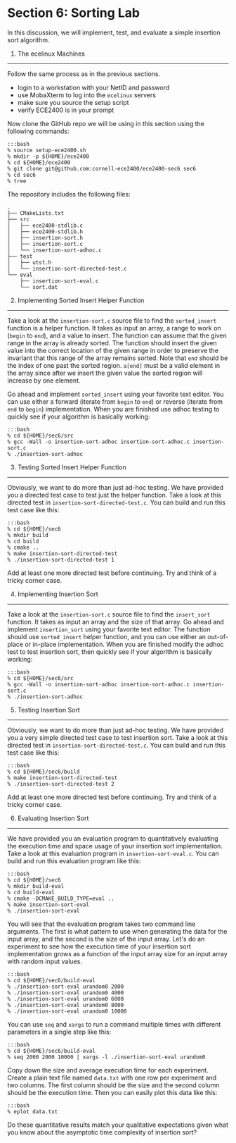 
Section 6: Sorting Lab
==========================================================================

In this discussion, we will implement, test, and evaluate a simple
insertion sort algorithm.

1. The ecelinux Machines
--------------------------------------------------------------------------

Follow the same process as in the previous sections.

 - login to a workstation with your NetID and password
 - use MobaXterm to log into the `ecelinux` servers
 - make sure you source the setup script
 - verify ECE2400 is in your prompt

Now clone the GitHub repo we will be using in this section using the
following commands:

    :::bash
    % source setup-ece2400.sh
    % mkdir -p ${HOME}/ece2400
    % cd ${HOME}/ece2400
    % git clone git@github.com:cornell-ece2400/ece2400-sec6 sec6
    % cd sec6
    % tree

The repository includes the following files:

```
.
├── CMakeLists.txt
├── src
│   ├── ece2400-stdlib.c
│   ├── ece2400-stdlib.h
│   ├── insertion-sort.h
│   ├── insertion-sort.c
│   └── insertion-sort-adhoc.c
├── test
│   ├── utst.h
│   └── insertion-sort-directed-test.c
└── eval
    ├── insertion-sort-eval.c
    └── sort.dat
```

2. Implementing Sorted Insert Helper Function
--------------------------------------------------------------------------

Take a look at the `insertion-sort.c` source file to find the
`sorted_insert` function is a helper function. It takes as input an
array, a range to work on (`begin` to `end`), and a value to insert. The
function can assume that the given range in the array is already sorted.
The function should insert the given value into the correct location of
the given range in order to preserve the invariant that this range of the
array remains sorted. Note that `end` should be the index of one past the
sorted region. `a[end]` must be a valid element in the array since after
we insert the given value the sorted region will increase by one element.

Go ahead and implement `sorted_insert` using your favorite text editor.
You can use either a forward (iterate from `begin` to `end`) or reverse
(iterate from `end` to `begin`) implementation. When you are finished use
adhoc testing to quickly see if your algorithm is basically working:

    :::bash
    % cd ${HOME}/sec6/src
    % gcc -Wall -o insertion-sort-adhoc insertion-sort-adhoc.c insertion-sort.c
    % ./insertion-sort-adhoc

3. Testing Sorted Insert Helper Function
--------------------------------------------------------------------------

Obviously, we want to do more than just ad-hoc testing. We have provided
you a directed test case to test just the helper function. Take a look at
this directed test in `insertion-sort-directed-test.c`. You can build and
run this test case like this:

    :::bash
    % cd ${HOME}/sec6
    % mkdir build
    % cd build
    % cmake ..
    % make insertion-sort-directed-test
    % ./insertion-sort-directed-test 1

Add at least one more directed test before continuing. Try and think of a
tricky corner case.

4. Implementing Insertion Sort
--------------------------------------------------------------------------

Take a look at the `insertion-sort.c` source file to find the
`insert_sort` function. It takes as input an array and the size of that
array. Go ahead and implement `insertion_sort` using your favorite text
editor. The function should use `sorted_insert` helper function, and you
can use either an out-of-place or in-place implementation. When you are
finished modify the adhoc test to test insertion sort, then quickly see
if your algorithm is basically working:

    :::bash
    % cd ${HOME}/sec6/src
    % gcc -Wall -o insertion-sort-adhoc insertion-sort-adhoc.c insertion-sort.c
    % ./insertion-sort-adhoc

5. Testing Insertion Sort
--------------------------------------------------------------------------

Obviously, we want to do more than just ad-hoc testing. We have provided
you a very simple directed test case to test insertion sort. Take a look
at this directed test in `insertion-sort-directed-test.c`. You can build
and run this test case like this:

    :::bash
    % cd ${HOME}/sec6/build
    % make insertion-sort-directed-test
    % ./insertion-sort-directed-test 2

Add at least one more directed test before continuing. Try and think of a
tricky corner case.

6. Evaluating Insertion Sort
--------------------------------------------------------------------------

We have provided you an evaluation program to quantitatively evaluating
the execution time and space usage of your insertion sort implementation.
Take a look at this evaluation program in `insertion-sort-eval.c`. You
can build and run this evaluation program like this:

    :::bash
    % cd ${HOME}/sec6
    % mkdir build-eval
    % cd build-eval
    % cmake -DCMAKE_BUILD_TYPE=eval ..
    % make insertion-sort-eval
    % ./insertion-sort-eval

You will see that the evaluation program takes two command line
arguments. The first is what pattern to use when generating the data for
the input array, and the second is the size of the input array. Let's do
an experiment to see how the execution time of your insertion sort
implementation grows as a function of the input array size for an input
array with random input values.

    :::bash
    % cd ${HOME}/sec6/build-eval
    % ./insertion-sort-eval urandom0 2000
    % ./insertion-sort-eval urandom0 4000
    % ./insertion-sort-eval urandom0 6000
    % ./insertion-sort-eval urandom0 8000
    % ./insertion-sort-eval urandom0 10000

You can use `seq` and `xargs` to run a command multiple times with
different parameters in a single step like this:

    :::bash
    % cd ${HOME}/sec6/build-eval
    % seq 2000 2000 10000 | xargs -l ./insertion-sort-eval urandom0

Copy down the size and average execution time for each experiment. Create
a plain text file named `data.txt` with one row per experiment and two
columns. The first column should be the size and the second column should
be the execution time. Then you can easily plot this data like this:

    :::bash
    % eplot data.txt

Do these quantitative results match your qualitative expectations given
what you know about the asymptotic time complexity of insertion sort?

